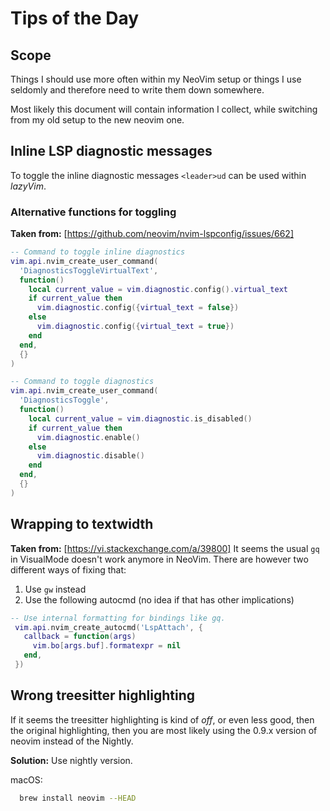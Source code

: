 # Tips of the Day

## Scope

Things I should use more often within my NeoVim setup or things I use seldomly
and therefore need to write them down somewhere.

Most likely this document will contain information I collect, while switching
from my old setup to the new neovim one.

## Inline LSP diagnostic messages

To toggle the inline diagnostic messages `<leader>ud` can be used within *lazyVim*.

### Alternative functions for toggling

**Taken from:** [https://github.com/neovim/nvim-lspconfig/issues/662]

```lua
-- Command to toggle inline diagnostics
vim.api.nvim_create_user_command(
  'DiagnosticsToggleVirtualText',
  function()
    local current_value = vim.diagnostic.config().virtual_text
    if current_value then
      vim.diagnostic.config({virtual_text = false})
    else
      vim.diagnostic.config({virtual_text = true})
    end
  end,
  {}
)

-- Command to toggle diagnostics
vim.api.nvim_create_user_command(
  'DiagnosticsToggle',
  function()
    local current_value = vim.diagnostic.is_disabled()
    if current_value then
      vim.diagnostic.enable()
    else
      vim.diagnostic.disable()
    end
  end,
  {}
)
```

## Wrapping to textwidth

**Taken from:** [https://vi.stackexchange.com/a/39800]
It seems the usual `gq` in VisualMode doesn't work anymore in NeoVim. There are
however two different ways of fixing that:

1. Use `gw` instead
2. Use the following autocmd (no idea if that has other implications)

```lua
-- Use internal formatting for bindings like gq. 
 vim.api.nvim_create_autocmd('LspAttach', { 
   callback = function(args) 
     vim.bo[args.buf].formatexpr = nil 
   end, 
 })
```

## Wrong treesitter highlighting

If it seems the treesitter highlighting is kind of *off*, or even less good,
then the original highlighting, then you are most likely using the 0.9.x
version of neovim instead of the Nightly.

**Solution:** Use nightly version.

macOS:

```sh
  brew install neovim --HEAD
```
